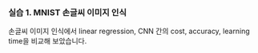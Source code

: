 ### 실습 1. MNIST 손글씨 이미지 인식
손글씨 이미지 인식에서 linear regression, CNN 간의 cost, accuracy, learning time을 비교해 보았습니다.
